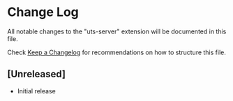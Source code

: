 # Change Log

All notable changes to the "uts-server" extension will be documented in this file.

Check [Keep a Changelog](http://keepachangelog.com/) for recommendations on how to structure this file.

## [Unreleased]

- Initial release
